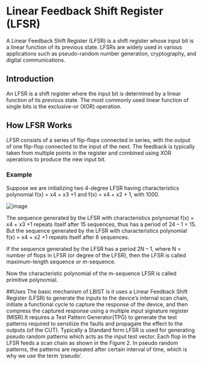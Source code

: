 # Linear Feedback Shift Register (LFSR)

A Linear Feedback Shift Register (LFSR) is a shift register whose input bit is a linear function of its previous state. LFSRs are widely used in various applications such as pseudo-random number generation, cryptography, and digital communications.

## Introduction

An LFSR is a shift register where the input bit is determined by a linear function of its previous state. The most commonly used linear function of single bits is the exclusive-or (XOR) operation. 

## How LFSR Works

LFSR consists of a series of flip-flops connected in series, with the output of one flip-flop connected to the input of the next. The feedback is typically taken from multiple points in the register and combined using XOR operations to produce the new input bit.

### Example
Suppose we are initializing two 4-degree LFSR having characteristics polynomial f(x) = x4 + x3 +1 and f(x) = x4 + x2 + 1, with 1000. 

![image](https://github.com/Sohom-Dasgupta/LFSR/assets/133914403/c091fc40-b52a-4f5a-8b2f-307fee25c307)

The sequence generated by the LFSR with characteristics polynomial f(x) = x4 + x3 +1 repeats itself after 15 sequences, thus has a period of 24 – 1 = 15. But the sequence generated by the LFSR with characteristics polynomial f(x) = x4 + x2 +1 repeats itself after 6 sequences.

If the sequence generated by the LFSR has a period 2N – 1, where N = number of flops in LFSR (or degree of the LFSR), then the LFSR is called maximum-length sequence or m-sequence.

Now the characteristic polynomial of the m-sequence LFSR is called primitive polynomial.

##Uses
The basic mechanism of LBIST is it uses a Linear Feedback Shift Register (LFSR) to generate the inputs to the device’s internal scan chain, initiate a functional cycle to capture the response of the device, and then compress the captured response using a multiple input signature register (MISR).It requires a Test Pattern Generator(TPG) to generate the test patterns required to sensitize the faults and propagate the effect to the outputs (of the CUT).  Typically a Standard form LFSR is used for generating pseudo random patterns which acts as the input test vector. Each flop in the LFSR feeds a scan chain as shown in the Figure 2. In pseudo random patterns, the patterns are repeated after certain interval of time, which is why we use the term ‘pseudo’.

